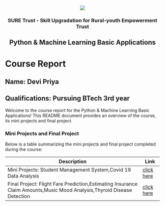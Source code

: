 <!-- PROJECT LOGO -->
<br />

<div align="center">
   <img src='https://user-images.githubusercontent.com/73131499/166115643-d3187f47-d38f-41b2-ae42-5ecbbc60de14.png' />


<h3 align="center">SURE Trust - Skill Upgradation for Rural-youth Empowerment Trust</h3>
  <h2> Python & Machine Learning Basic Applications </h2>
</div>

# Course Report

## Name: Devi Priya

## Qualifications: Pursuing BTech 3rd year

Welcome to the course report for the Python & Machine Learning Basic Applications! This README document provides an overview of the course, its mini projects and final project.

### Mini Projects and Final Project

Below is a table summarizing the mini projects and final project completed during the course:

| Description                               | Link                                    |
|-------------------------------------------|-----------------------------------------|
| Mini Projects: Student Management System,Covid 19 Data Analysis     | [click here](https://github.com/sure-trust/G28_Python/tree/main/Mini%20Projects/Devi%20priya)                         |
| Final Project: Flight Fare Prediction,Estimating Insurance Claim Amounts,Music Mood Analysis,Thyroid Disease Detection     | [click here](https://github.com/sure-trust/G28_Python/tree/main/Final%20Capstone%20Project/Devi%20Priya)                         |
